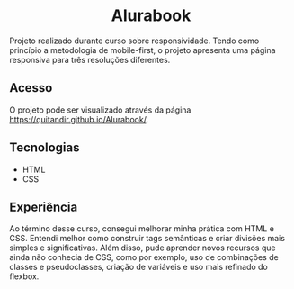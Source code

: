 <h1 align="center"> Alurabook </h1>

Projeto realizado durante curso sobre responsividade. Tendo como princípio a metodologia de mobile-first, o projeto apresenta uma página responsiva para três resoluções diferentes.

## Acesso

O projeto pode ser visualizado através da página https://quitandir.github.io/Alurabook/.

## Tecnologias

- HTML
- CSS

## Experiência

Ao término desse curso, consegui melhorar minha prática com HTML e CSS. Entendi melhor como construir tags semânticas e criar divisões mais simples e significativas. Além disso, pude aprender novos recursos que ainda não conhecia de CSS, como por exemplo, uso de combinações de classes e pseudoclasses, criação de variáveis e uso mais refinado do flexbox. 

